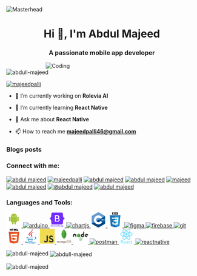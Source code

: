 ![Masterhead](https://plus.unsplash.com/premium_photo-1685086785054-d047cdc0e525?w=550&auto=format&fit=cover&q=60&ixlib=rb-4.0.3&ixid=M3wxMjA3fDB8MHxzZWFyY2h8NXx8Y29kaW5nfGVufDB8fDB8fHww)
<h1 align="center">Hi 👋, I'm Abdul Majeed</h1>
<h3 align="center">A passionate mobile app developer</h3>
<img align="right" alt="Coding" width="400" src="https://png.pngtree.com/png-vector/20240309/ourmid/pngtree-developers-are-coding-programs-on-computers-programmers-are-analyzing-data-png-image_11902650.png">

<p align="left"> <img src="https://komarev.com/ghpvc/?username=abdull-majeed&label=Profile%20views&color=0e75b6&style=flat" alt="abdull-majeed" /> </p>

<p align="left"> <a href="https://twitter.com/majeedpalli" target="blank"><img src="https://img.shields.io/twitter/follow/majeedpalli?logo=twitter&style=for-the-badge" alt="majeedpalli" /></a> </p>

- 🔭 I’m currently working on **Rolevia AI**

- 🌱 I’m currently learning **React Native**

- 💬 Ask me about **React Native**

- 📫 How to reach me **majeedpalli46@gmail.com**

### Blogs posts
<!-- BLOG-POST-LIST:START -->
<!-- BLOG-POST-LIST:END -->

<h3 align="left">Connect with me:</h3>
<p align="left">
<a href="https://dev.to/abdul majeed" target="blank"><img align="center" src="https://raw.githubusercontent.com/rahuldkjain/github-profile-readme-generator/master/src/images/icons/Social/devto.svg" alt="abdul majeed" height="30" width="40" /></a>
<a href="https://twitter.com/majeedpalli" target="blank"><img align="center" src="https://raw.githubusercontent.com/rahuldkjain/github-profile-readme-generator/master/src/images/icons/Social/twitter.svg" alt="majeedpalli" height="30" width="40" /></a>
<a href="https://linkedin.com/in/abdul majeed" target="blank"><img align="center" src="https://raw.githubusercontent.com/rahuldkjain/github-profile-readme-generator/master/src/images/icons/Social/linked-in-alt.svg" alt="abdul majeed" height="30" width="40" /></a>
<a href="https://fb.com/abdul majeed" target="blank"><img align="center" src="https://raw.githubusercontent.com/rahuldkjain/github-profile-readme-generator/master/src/images/icons/Social/facebook.svg" alt="abdul majeed" height="30" width="40" /></a>
<a href="https://instagram.com/majeed" target="blank"><img align="center" src="https://raw.githubusercontent.com/rahuldkjain/github-profile-readme-generator/master/src/images/icons/Social/instagram.svg" alt="majeed" height="30" width="40" /></a>
<a href="https://hashnode.com/abdul majeed" target="blank"><img align="center" src="https://raw.githubusercontent.com/rahuldkjain/github-profile-readme-generator/master/src/images/icons/Social/hashnode.svg" alt="abdul majeed" height="30" width="40" /></a>
<a href="https://medium.com/@abdul majeed" target="blank"><img align="center" src="https://raw.githubusercontent.com/rahuldkjain/github-profile-readme-generator/master/src/images/icons/Social/medium.svg" alt="@abdul majeed" height="30" width="40" /></a>
<a href="https://www.leetcode.com/abdul majeed" target="blank"><img align="center" src="https://raw.githubusercontent.com/rahuldkjain/github-profile-readme-generator/master/src/images/icons/Social/leet-code.svg" alt="abdul majeed" height="30" width="40" /></a>
</p>

<h3 align="left">Languages and Tools:</h3>
<p align="left"> <a href="https://developer.android.com" target="_blank" rel="noreferrer"> <img src="https://raw.githubusercontent.com/devicons/devicon/master/icons/android/android-original-wordmark.svg" alt="android" width="40" height="40"/> </a> <a href="https://www.arduino.cc/" target="_blank" rel="noreferrer"> <img src="https://cdn.worldvectorlogo.com/logos/arduino-1.svg" alt="arduino" width="40" height="40"/> </a> <a href="https://getbootstrap.com" target="_blank" rel="noreferrer"> <img src="https://raw.githubusercontent.com/devicons/devicon/master/icons/bootstrap/bootstrap-plain-wordmark.svg" alt="bootstrap" width="40" height="40"/> </a> <a href="https://www.chartjs.org" target="_blank" rel="noreferrer"> <img src="https://www.chartjs.org/media/logo-title.svg" alt="chartjs" width="40" height="40"/> </a> <a href="https://www.w3schools.com/cpp/" target="_blank" rel="noreferrer"> <img src="https://raw.githubusercontent.com/devicons/devicon/master/icons/cplusplus/cplusplus-original.svg" alt="cplusplus" width="40" height="40"/> </a> <a href="https://www.w3schools.com/css/" target="_blank" rel="noreferrer"> <img src="https://raw.githubusercontent.com/devicons/devicon/master/icons/css3/css3-original-wordmark.svg" alt="css3" width="40" height="40"/> </a> <a href="https://www.figma.com/" target="_blank" rel="noreferrer"> <img src="https://www.vectorlogo.zone/logos/figma/figma-icon.svg" alt="figma" width="40" height="40"/> </a> <a href="https://firebase.google.com/" target="_blank" rel="noreferrer"> <img src="https://www.vectorlogo.zone/logos/firebase/firebase-icon.svg" alt="firebase" width="40" height="40"/> </a> <a href="https://git-scm.com/" target="_blank" rel="noreferrer"> <img src="https://www.vectorlogo.zone/logos/git-scm/git-scm-icon.svg" alt="git" width="40" height="40"/> </a> <a href="https://www.w3.org/html/" target="_blank" rel="noreferrer"> <img src="https://raw.githubusercontent.com/devicons/devicon/master/icons/html5/html5-original-wordmark.svg" alt="html5" width="40" height="40"/> </a> <a href="https://www.java.com" target="_blank" rel="noreferrer"> <img src="https://raw.githubusercontent.com/devicons/devicon/master/icons/java/java-original.svg" alt="java" width="40" height="40"/> </a> <a href="https://developer.mozilla.org/en-US/docs/Web/JavaScript" target="_blank" rel="noreferrer"> <img src="https://raw.githubusercontent.com/devicons/devicon/master/icons/javascript/javascript-original.svg" alt="javascript" width="40" height="40"/> </a> <a href="https://www.mongodb.com/" target="_blank" rel="noreferrer"> <img src="https://raw.githubusercontent.com/devicons/devicon/master/icons/mongodb/mongodb-original-wordmark.svg" alt="mongodb" width="40" height="40"/> </a> <a href="https://nodejs.org" target="_blank" rel="noreferrer"> <img src="https://raw.githubusercontent.com/devicons/devicon/master/icons/nodejs/nodejs-original-wordmark.svg" alt="nodejs" width="40" height="40"/> </a> <a href="https://postman.com" target="_blank" rel="noreferrer"> <img src="https://www.vectorlogo.zone/logos/getpostman/getpostman-icon.svg" alt="postman" width="40" height="40"/> </a> <a href="https://reactjs.org/" target="_blank" rel="noreferrer"> <img src="https://raw.githubusercontent.com/devicons/devicon/master/icons/react/react-original-wordmark.svg" alt="react" width="40" height="40"/> </a> <a href="https://reactnative.dev/" target="_blank" rel="noreferrer"> <img src="https://reactnative.dev/img/header_logo.svg" alt="reactnative" width="40" height="40"/> </a> </p>

<p><img align="left" src="https://github-readme-stats.vercel.app/api/top-langs?username=abdull-majeed&show_icons=true&locale=en&layout=compact" alt="abdull-majeed" /></p>

<p>&nbsp;<img align="center" src="https://github-readme-stats.vercel.app/api?username=abdull-majeed&show_icons=true&locale=en" alt="abdull-majeed" /></p>

<p><img align="center" src="https://github-readme-streak-stats.herokuapp.com/?user=abdull-majeed&" alt="abdull-majeed" /></p>
